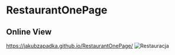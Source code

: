# RestaurantOnePage
## Online View

https://jakubzapadka.github.io/RestaurantOnePage/
![Restauracja](https://user-images.githubusercontent.com/102255945/163872894-b205bbeb-e914-4598-be5b-085978360734.png)
